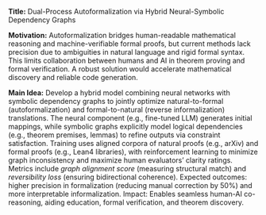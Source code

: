 **Title:** Dual-Process Autoformalization via Hybrid Neural-Symbolic Dependency Graphs  

**Motivation:** Autoformalization bridges human-readable mathematical reasoning and machine-verifiable formal proofs, but current methods lack precision due to ambiguities in natural language and rigid formal syntax. This limits collaboration between humans and AI in theorem proving and formal verification. A robust solution would accelerate mathematical discovery and reliable code generation.  

**Main Idea:** Develop a hybrid model combining neural networks with symbolic dependency graphs to jointly optimize natural-to-formal (autoformalization) and formal-to-natural (reverse informalization) translations. The neural component (e.g., fine-tuned LLM) generates initial mappings, while symbolic graphs explicitly model logical dependencies (e.g., theorem premises, lemmas) to refine outputs via constraint satisfaction. Training uses aligned corpora of natural proofs (e.g., arXiv) and formal proofs (e.g., Lean4 libraries), with reinforcement learning to minimize graph inconsistency and maximize human evaluators’ clarity ratings. Metrics include *graph alignment score* (measuring structural match) and *reversibility loss* (ensuring bidirectional coherence). Expected outcomes: higher precision in formalization (reducing manual correction by 50%) and more interpretable informalization. Impact: Enables seamless human-AI co-reasoning, aiding education, formal verification, and theorem discovery.